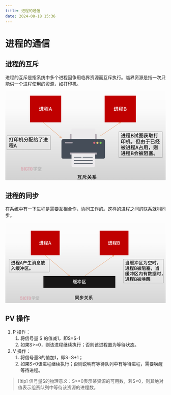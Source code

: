 ```yaml
---
title: 进程的通信
date: 2024-08-18 15:36
---
```

# 进程的通信

## 进程的互斥

进程的互斥是指系统中多个进程因争用临界资源而互斥执行。临界资源是指一次只能供一个进程使用的资源，如打印机。

![进程互斥](/系统架构师/计算机基础/进程通信/进程互斥.png)

## 进程的同步

在系统中有一下进程是需要互相合作，协同工作的。这样的进程之间的联系就叫同步。

![进程互斥](/系统架构师/计算机基础/进程通信/进程同步.png)

## PV 操作

1. P 操作：
	1. 将信号量 S 的值减1，即S=S-1
	2. 如果S>=0，则该进程继续执行；否则该进程置为等待状态。
2. V 操作：
	1. 将信号量S的值加1，即S=S+1；
	2. 如果S>0该进程继续执行；否则说明有等待队列中有等待进程，需要唤醒等待进程。

>[!tip] 信号量S的物理意义：S>=0表示某资源的可用数，若S<0，则其绝对值表示组赛队列中等待该资源的进程数。

